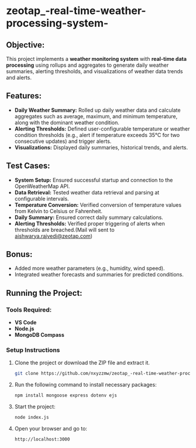 # zeotap_-real-time-weather-processing-system-

## Objective:
This project implements a **weather monitoring system** with **real-time data processing** using rollups and aggregates to generate daily weather summaries, alerting thresholds, and visualizations of weather data trends and alerts.

## Features:
- **Daily Weather Summary:** Rolled up daily weather data and calculate aggregates such as average, maximum, and minimum temperature, along with the dominant weather condition.
- **Alerting Thresholds:** Defined user-configurable temperature or weather condition thresholds (e.g., alert if temperature exceeds 35°C for two consecutive updates) and trigger alerts.
- **Visualizations:** Displayed daily summaries, historical trends, and alerts.

## Test Cases:
- **System Setup:** Ensured successful startup and connection to the OpenWeatherMap API.
- **Data Retrieval:** Tested weather data retrieval and parsing at configurable intervals.
- **Temperature Conversion:** Verified conversion of temperature values from Kelvin to Celsius or Fahrenheit.
- **Daily Summary:** Ensured correct daily summary calculations.
- **Alerting Thresholds:** Verified proper triggering of alerts when thresholds are breached.(Mail will sent to aishwarya.rajvedi@zeotap.com)

## Bonus:
- Added more weather parameters (e.g., humidity, wind speed).
- Integrated weather forecasts and summaries for predicted conditions.

## Running the Project:
### Tools Required:
- **VS Code**
- **Node.js**
- **MongoDB Compass** 

### Setup Instructions
1. Clone the project or download the ZIP file and extract it.
   ```bash
   git clone https://github.com/nxyzzmw/zeotap_-real-time-weather-processing-system-.git
2. Run the following command to install necessary packages:
   ```bash
   npm install mongoose express dotenv ejs
3. Start the project:
   ```bash
   node index.js
4. Open your browser and go to:
   ```bash
   http://localhost:3000





